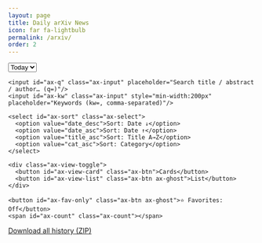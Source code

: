 ```yaml
---
layout: page
title: Daily arXiv News
icon: far fa-lightbulb
permalink: /arxiv/
order: 2
---
```


<!-- 独立样式（可选）：在 assets/css/arxiv.css 里放你的 .ax-* 样式 -->
<link rel="stylesheet" href="{{ '/assets/css/arxiv.css' | relative_url }}">

<!-- 提供给前端 JS 的 baseurl（GitHub Pages 根仓库通常为空串） -->
<meta name="baseurl" content="{{ site.baseurl | default: '' }}">

<div class="ax-wrap" id="arxiv-app">
  <div class="ax-toolbar">
    <select id="ax-date" class="ax-select">
      <option value="">Today</option>
    </select>

    <input id="ax-q" class="ax-input" placeholder="Search title / abstract / author… (q=)"/>
    <input id="ax-kw" class="ax-input" style="min-width:200px" placeholder="Keywords (kw=, comma-separated)"/>

    <select id="ax-sort" class="ax-select">
      <option value="date_desc">Sort: Date ↓</option>
      <option value="date_asc">Sort: Date ↑</option>
      <option value="title_asc">Sort: Title A→Z</option>
      <option value="cat_asc">Sort: Category</option>
    </select>

    <div class="ax-view-toggle">
      <button id="ax-view-card" class="ax-btn">Cards</button>
      <button id="ax-view-list" class="ax-btn ax-ghost">List</button>
    </div>

    <button id="ax-fav-only" class="ax-btn ax-ghost">⭐ Favorites: Off</button>
    <span id="ax-count" class="ax-count"></span>
  </div>

  <div id="ax-chips" class="ax-row"></div>
  <div id="ax-grid" class="ax-grid"></div>

  <button id="ax-more" class="ax-btn" style="display:none;margin:0 auto;">Load more</button>

  <div class="ax-footer">
    <a id="ax-download" class="ax-download" href="#" rel="noopener" download>Download all history (ZIP)</a>
  </div>
</div>




<script defer src="{{ '/assets/js/arxiv-app.js' | relative_url }}?v=1"></script>
